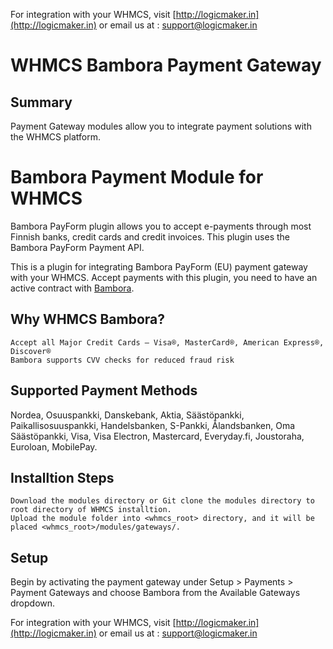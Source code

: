 For integration with your WHMCS, visit [http://logicmaker.in](http://logicmaker.in) or email us at : support@logicmaker.in

# WHMCS Bambora Payment Gateway

## Summary

Payment Gateway modules allow you to integrate payment solutions with the WHMCS platform.

# Bambora Payment Module for WHMCS

Bambora PayForm plugin allows you to accept e-payments through most Finnish banks, credit cards and credit invoices. This plugin uses the Bambora PayForm Payment API.

This is a plugin for integrating Bambora PayForm (EU) payment gateway with your WHMCS. Accept payments with this plugin, you need to have an active contract with [Bambora](https://www.bambora.com/fi/fi/maksuratkaisut/verkkokauppa/tuotteet/payform/).

## Why WHMCS Bambora?

    Accept all Major Credit Cards – Visa®, MasterCard®, American Express®, Discover®
    Bambora supports CVV checks for reduced fraud risk

## Supported Payment Methods

Nordea, Osuuspankki, Danskebank, Aktia, Säästöpankki, Paikallisosuuspankki, Handelsbanken, S-Pankki, Ålandsbanken, Oma Säästöpankki, Visa, Visa Electron, Mastercard, Everyday.fi, Joustoraha, Euroloan, MobilePay.

## Installtion Steps

    Download the modules directory or Git clone the modules directory to root directory of WHMCS installtion.
    Upload the module folder into <whmcs_root> directory, and it will be placed <whmcs_root>/modules/gateways/.

## Setup

Begin by activating the payment gateway under Setup > Payments > Payment Gateways and choose Bambora from the Available Gateways dropdown.


For integration with your WHMCS, visit [http://logicmaker.in](http://logicmaker.in) or email us at : support@logicmaker.in
